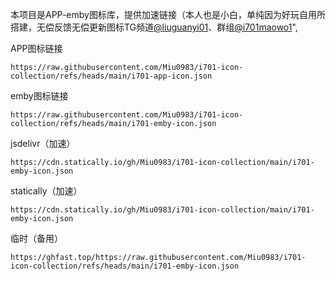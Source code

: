 本项目是APP-emby图标库，提供加速链接（本人也是小白，单纯因为好玩自用所搭建，无偿反馈无偿更新图标TG频道[@liuguanyi01](https://t.me/liuguanyi01)、群组[@i701maowo1](https://t.me/i701maowo1)",

APP图标链接

```
https://raw.githubusercontent.com/Miu0983/i701-icon-collection/refs/heads/main/i701-app-icon.json
```

emby图标链接

```
https://raw.githubusercontent.com/Miu0983/i701-icon-collection/refs/heads/main/i701-emby-icon.json
```

jsdelivr（加速）

```
https://cdn.statically.io/gh/Miu0983/i701-icon-collection/main/i701-emby-icon.json
```

statically（加速）

```
https://cdn.statically.io/gh/Miu0983/i701-icon-collection/main/i701-emby-icon.json
```

临时（备用）

```
https://ghfast.top/https://raw.githubusercontent.com/Miu0983/i701-icon-collection/refs/heads/main/i701-emby-icon.json
```
